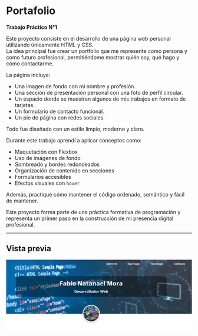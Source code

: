 # Portafolio

**Trabajo Práctico N°1**

Este proyecto consiste en el desarrollo de una página web personal utilizando únicamente HTML y CSS.  
La idea principal fue crear un portfolio que me represente como persona y como futuro profesional, permitiéndome mostrar quién soy, qué hago y cómo contactarme.

La página incluye:

- Una imagen de fondo con mi nombre y profesión.  
- Una sección de presentación personal con una foto de perfil circular.  
- Un espacio donde se muestran algunos de mis trabajos en formato de tarjetas.  
- Un formulario de contacto funcional.  
- Un pie de página con redes sociales.

Todo fue diseñado con un estilo limpio, moderno y claro.

Durante este trabajo aprendí a aplicar conceptos como:

- Maquetación con Flexbox  
- Uso de imágenes de fondo  
- Sombreado y bordes redondeados  
- Organización de contenido en secciones  
- Formularios accesibles  
- Efectos visuales con `hover`

Además, practiqué cómo mantener el código ordenado, semántico y fácil de mantener.

Este proyecto forma parte de una práctica formativa de programación y representa un primer paso en la construcción de mi presencia digital profesional.

---

## Vista previa

<img src="assets/img/proyecto.JPG" alt="portfolio" width="600">
